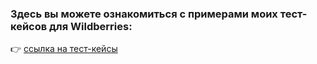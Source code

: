 <h3>Здесь вы можете ознакомиться с примерами моих тест-кейсов для Wildberries:</h3>
<div>👉 <a href="https://docs.google.com/spreadsheets/d/1erFNjas0jcTwfDJg1FL8JMYhf6aCBskvmFB74IVbP58/edit?gid=0#gid=0" target="_blank">ссылка на тест-кейсы</a></div>
